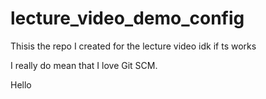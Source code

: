 # lecture_video_demo_config
Thisis the repo I created for the lecture video
idk if ts works

I really do mean that I love Git SCM.

Hello